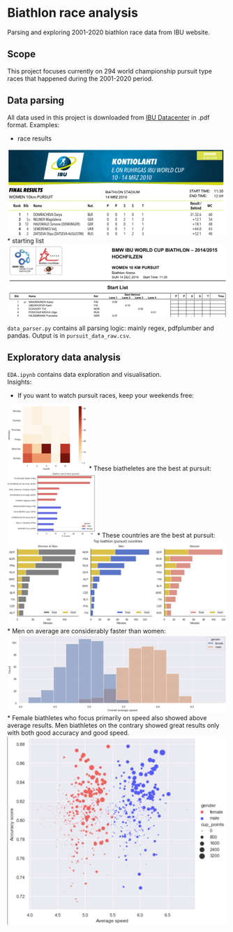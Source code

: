 # Biathlon race analysis
Parsing and exploring 2001-2020 biathlon race data from IBU website.
<br>
## Scope
This project focuses currently on 294 world championship 
pursuit type races that happened during the 2001-2020
period. 
<br> 
## Data parsing
All data used in this project is downloaded from [IBU Datacenter](http://www.biathlonresults.com/)
in .pdf format. Examples:
* race results
<img src="images/expdf1.png" >
* starting list
<img src="images/expdf2.png">

`data_parser.py` contains all parsing logic: mainly regex, pdfplumber
and pandas. Output is in `pursuit_data_raw.csv`.

## Exploratory data analysis
`EDA.ipynb` contains data exploration and visualisation.
<br> Insights:
* If you want to watch pursuit races, keep your weekends free:
<img src="images/hmap.png" height="150">
* These biatheletes are the best at pursuit:
<img src="images/halloffame.png" height="150">
* These countries are the best at pursuit:
<img src="images/topcountries.png">
* Men on average are considerably faster than women:
<img src="images/speed.png">
* Female biathletes who focus primarily on speed also showed above average results.
Men biathletes on the contrary showed great results only with both good accuracy and good speed.
<img src="images/rorsh.png"> 